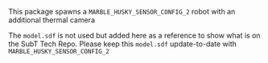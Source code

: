 This package spawns a `MARBLE_HUSKY_SENSOR_CONFIG_2` robot with an additional
thermal camera

The `model.sdf` is not used but added here as a reference to show what is on
the SubT Tech Repo. Please keep this `model.sdf` update-to-date with
`MARBLE_HUSKY_SENSOR_CONFIG_2`
